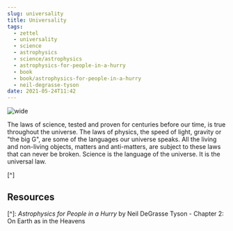 ```yaml
---
slug: universality
title: Universality
tags:
  - zettel
  - universality
  - science
  - astrophysics
  - science/astrophysics
  - astrophysics-for-people-in-a-hurry
  - book
  - book/astrophysics-for-people-in-a-hurry
  - neil-degrasse-tyson
date: 2021-05-24T11:42
---
```



![wide](https://cdn.pixabay.com/photo/2017/09/12/11/56/universe-2742113_1280.jpg "image from Pixabay (cc)")

The laws of science, tested and proven for centuries before our time, is true
throughout the universe. The laws of physics, the speed of light, gravity or
"the big G", are some of the languages our universe speaks. All the living and
non-living objects, matters and anti-matters, are subject to these laws that can
never be broken. Science is the language of the universe. It is the universal
law.

[^]

## Resources

[^]: _Astrophysics for People in a Hurry_ by Neil DeGrasse Tyson - Chapter 2: On Earth as in the Heavens
